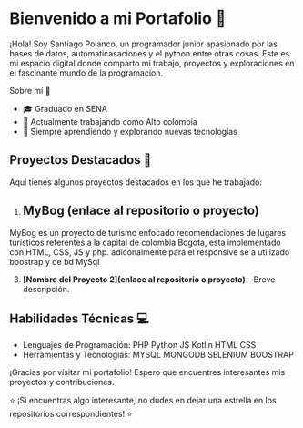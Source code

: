# Bienvenido a mi Portafolio 👋

¡Hola! Soy Santiago Polanco, un programador junior apasionado por las bases de datos, automaticasaciones y el python entre otras cosas. Este es mi espacio digital donde comparto mi trabajo, proyectos y exploraciones en el fascinante mundo de la programacion.

Sobre mí 🚀

- 🎓 Graduado en SENA
- 💼 Actualmente trabajando como Alto colombia
- 🌱 Siempre aprendiendo y explorando nuevas tecnologías

## Proyectos Destacados 🌟

Aquí tienes algunos proyectos destacados en los que he trabajado:

1. MyBog (enlace al repositorio o proyecto)
   ----------------------------------------
MyBog es un proyecto de turismo enfocado recomendaciones de lugares turisticos referentes a la capital de colombia Bogota, esta implementado con HTML, CSS, JS y php. adiconalmente para el responsive se a utilizado boostrap y de bd MySql 
   
   
3. **[Nombre del Proyecto 2](enlace al repositorio o proyecto)** - Breve descripción.


## Habilidades Técnicas 💻

- Lenguajes de Programación:
    PHP
    Python
    JS
    Kotlin
    HTML
    CSS
- Herramientas y Tecnologías:
    MYSQL
    MONGODB
    SELENIUM
    BOOSTRAP
    

¡Gracias por visitar mi portafolio! Espero que encuentres interesantes mis proyectos y contribuciones.


⭐️ ¡Si encuentras algo interesante, no dudes en dejar una estrella en los repositorios correspondientes! ⭐️
